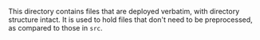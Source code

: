 This directory contains files that are deployed verbatim, with directory structure
intact. It is used to hold files that don't need to be preprocessed, as compared to
those in `src`.
